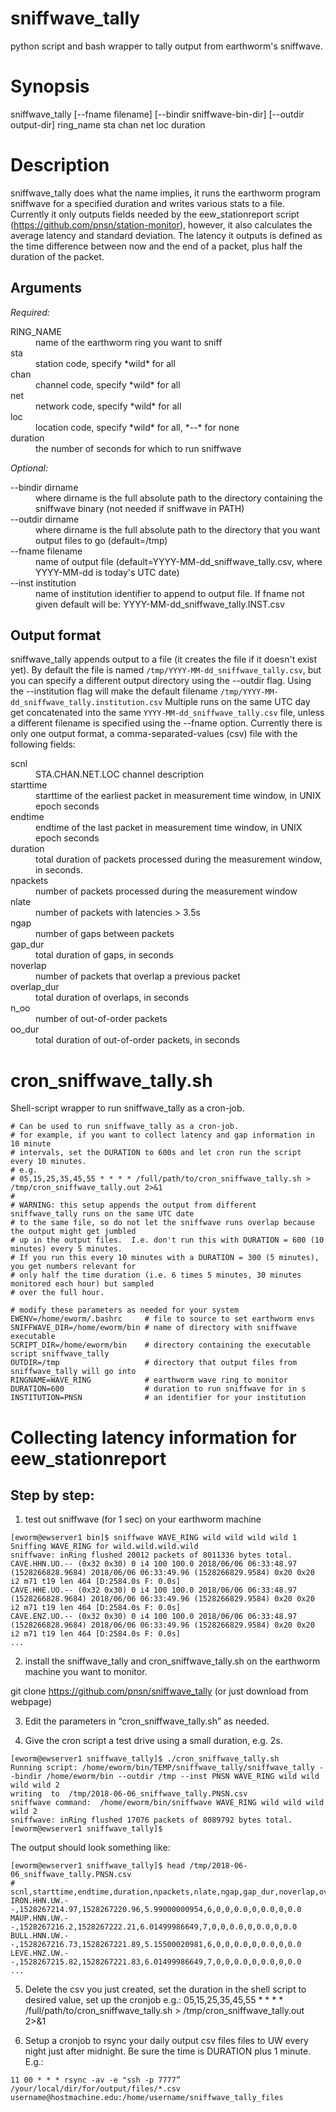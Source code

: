 # sniffwave_tally
python script and bash wrapper to tally output from earthworm's sniffwave.

# Synopsis
 sniffwave_tally [--fname filename] [--bindir sniffwave-bin-dir] [--outdir output-dir]
ring_name sta chan net loc duration

# Description
sniffwave_tally does what the name implies, it runs the earthworm program sniffwave for a 
specified duration and writes various stats to a file. Currently it only outputs fields 
needed by the eew_stationreport script (https://github.com/pnsn/station-monitor), however, 
it also calculates the average latency and standard deviation.  The latency it outputs 
is defined as the time difference between now and the end of a packet, plus half the 
duration of the packet.

## Arguments
*Required:* 
<dl>
<dt>RING_NAME</dt>
<dd>name of the earthworm ring you want to sniff</dd>
<dt>sta</dt>
<dd>station code, specify *wild* for all</dd>
<dt>chan</dt>
<dd>channel code, specify *wild* for all</dd>
<dt>net</dt>
<dd>network code, specify *wild* for all</dd>
<dt>loc</dt>
<dd>location code, specify *wild* for all, *--* for none</dd>
<dt>duration</dt>
<dd>the number of seconds for which to run sniffwave</dd>
</dl>

*Optional:*
<dl>
<dt>--bindir dirname</dt>
<dd>where dirname is the full absolute path to the directory containing 
the sniffwave binary (not needed if sniffwave in PATH)</dd>
<dt>--outdir dirname</dt>
<dd>where dirname is the full absolute path to the directory that 
you want output files to go (default=/tmp)</dd>
<dt>--fname filename</dt>
<dd>name of output file (default=YYYY-MM-dd_sniffwave_tally.csv, 
where YYYY-MM-dd is today's UTC date)</dd>
<dt>--inst institution</dt>
<dd>name of institution identifier to append to output file.
 If fname not given default will be: YYYY-MM-dd_sniffwave_tally.INST.csv </dd>
</dl>

## Output format
sniffwave_tally appends output to a file (it creates the file if it doesn't exist yet). 
By default the file is named `/tmp/YYYY-MM-dd_sniffwave_tally.csv`, but you can specify a 
different output directory using the --outdir flag. Using the --institution flag will make
the default filename `/tmp/YYYY-MM-dd_sniffwave_tally.institution.csv` Multiple runs on 
the same UTC day get concatenated into the same `YYYY-MM-dd_sniffwave_tally.csv` file, 
unless a different filename is specified using the --fname option. Currently there is 
only one output format, a comma-separated-values (csv) file with the following fields:
<dl>
<dt>scnl</dt>
<dd>STA.CHAN.NET.LOC channel description</dd>
<dt>starttime</dt>
<dd>starttime of the earliest packet in measurement time window, in UNIX epoch seconds</dd>
<dt>endtime</dt>
<dd>endtime of the last packet in measurement time window, in UNIX epoch seconds</dd>
<dt>duration</dt>
<dd>total duration of packets processed during the measurement window, in seconds.</dd>
<dt>npackets</dt>
<dd>number of packets processed during the measurement window</dd>
<dt>nlate</dt>
<dd>number of packets with latencies > 3.5s</dd>
<dt>ngap</dt>
<dd>number of gaps between packets</dd>
<dt>gap_dur</dt>
<dd>total duration of gaps, in seconds<dd>
<dt>noverlap</dt>
<dd>number of packets that overlap a previous packet</dd>
<dt>overlap_dur</dt>
<dd>total duration of overlaps, in seconds</dd>
<dt>n_oo</dt>
<dd>number of out-of-order packets</dd>
<dt>oo_dur</dt>
<dd>total duration of out-of-order packets, in seconds</dd>
</dl>

# cron_sniffwave_tally.sh
Shell-script wrapper to run sniffwave_tally as a cron-job.

```
# Can be used to run sniffwave_tally as a cron-job.
# for example, if you want to collect latency and gap information in 10 minute
# intervals, set the DURATION to 600s and let cron run the script every 10 minutes.
# e.g.
# 05,15,25,35,45,55 * * * * /full/path/to/cron_sniffwave_tally.sh > /tmp/cron_sniffwave_tally.out 2>&1
#
# WARNING: this setup appends the output from different sniffwave_tally runs on the same UTC date 
# to the same file, so do not let the sniffwave runs overlap because the output might get jumbled 
# up in the output files.  I.e. don't run this with DURATION = 600 (10 minutes) every 5 minutes.
# If you run this every 10 minutes with a DURATION = 300 (5 minutes), you get numbers relevant for
# only half the time duration (i.e. 6 times 5 minutes, 30 minutes monitored each hour) but sampled 
# over the full hour.

# modify these parameters as needed for your system
EWENV=/home/eworm/.bashrc     # file to source to set earthworm envs
SNIFFWAVE_DIR=/home/eworm/bin # name of directory with sniffwave executable
SCRIPT_DIR=/home/eworm/bin    # directory containing the executable script sniffwave_tally
OUTDIR=/tmp                   # directory that output files from sniffwave_tally will go into
RINGNAME=WAVE_RING            # earthworm wave ring to monitor
DURATION=600                  # duration to run sniffwave for in s
INSTITUTION=PNSN              # an identifier for your institution
```
# Collecting latency information for eew_stationreport

## Step by step:
1. test out sniffwave (for 1 sec) on your earthworm machine
```
[eworm@ewserver1 bin]$ sniffwave WAVE_RING wild wild wild wild 1
Sniffing WAVE_RING for wild.wild.wild.wild
sniffwave: inRing flushed 20012 packets of 8011336 bytes total.
CAVE.HHN.UO.-- (0x32 0x30) 0 i4 100 100.0 2018/06/06 06:33:48.97 (1528266828.9684) 2018/06/06 06:33:49.96 (1528266829.9584) 0x20 0x20 i2 m71 t19 len 464 [D:2584.0s F: 0.0s]
CAVE.HHE.UO.-- (0x32 0x30) 0 i4 100 100.0 2018/06/06 06:33:48.97 (1528266828.9684) 2018/06/06 06:33:49.96 (1528266829.9584) 0x20 0x20 i2 m71 t19 len 464 [D:2584.0s F: 0.0s]
CAVE.ENZ.UO.-- (0x32 0x30) 0 i4 100 100.0 2018/06/06 06:33:48.97 (1528266828.9684) 2018/06/06 06:33:49.96 (1528266829.9584) 0x20 0x20 i2 m71 t19 len 464 [D:2584.0s F: 0.0s]
...
```

2. install the sniffwave_tally and cron_sniffwave_tally.sh on the earthworm machine you want to monitor.

git clone https://github.com/pnsn/sniffwave_tally         (or just download from webpage)

3. Edit the parameters in “cron_sniffwave_tally.sh” as needed.

4. Give the cron script a test drive using a small duration, e.g. 2s.
```
[eworm@ewserver1 sniffwave_tally]$ ./cron_sniffwave_tally.sh 
Running script: /home/eworm/bin/TEMP/sniffwave_tally/sniffwave_tally --bindir /home/eworm/bin --outdir /tmp --inst PNSN WAVE_RING wild wild wild wild 2
writing  to  /tmp/2018-06-06_sniffwave_tally.PNSN.csv
sniffwave command:  /home/eworm/bin/sniffwave WAVE_RING wild wild wild wild 2
sniffwave: inRing flushed 17076 packets of 8089792 bytes total.
[eworm@ewserver1 sniffwave_tally]$ 
```
The output should look something like:
```
[eworm@ewserver1 sniffwave_tally]$ head /tmp/2018-06-06_sniffwave_tally.PNSN.csv
# scnl,starttime,endtime,duration,npackets,nlate,ngap,gap_dur,noverlap,overlap_dur,n_oo,oo_dur
IRON.HHN.UW.--,1528267214.97,1528267220.96,5.99000000954,6,0,0,0.0,0,0.0,0,0.0
MAUP.HNN.UW.--,1528267216.2,1528267222.21,6.01499986649,7,0,0,0.0,0,0.0,0,0.0
BULL.HNN.UW.--,1528267216.73,1528267221.89,5.15500020981,6,0,0,0.0,0,0.0,0,0.0
LEVE.HNZ.UW.--,1528267215.82,1528267221.83,6.01499986649,7,0,0,0.0,0,0.0,0,0.0
...
```
5. Delete the csv you just created, set the duration in the shell script to desired value, set up the cronjob e.g.:
05,15,25,35,45,55 * * * * /full/path/to/cron_sniffwave_tally.sh > /tmp/cron_sniffwave_tally.out 2>&1

6. Setup a cronjob to rsync your daily output csv files files to UW every night just after midnight.  Be sure the time is DURATION plus 1 minute.  E.g.:
```
11 00 * * * rsync -av -e "ssh -p 7777” /your/local/dir/for/output/files/*.csv username@hostmachine.edu:/home/username/sniffwave_tally_files
```
